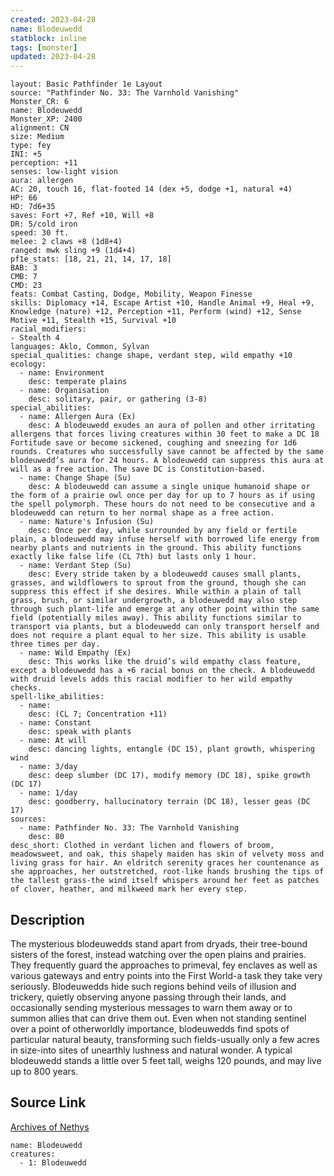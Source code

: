 ```yaml
---
created: 2023-04-28
name: Blodeuwedd
statblock: inline
tags: [monster]
updated: 2023-04-28
---
```

```statblock
layout: Basic Pathfinder 1e Layout
source: "Pathfinder No. 33: The Varnhold Vanishing"
Monster_CR: 6
name: Blodeuwedd
Monster_XP: 2400
alignment: CN
size: Medium
type: fey
INI: +5
perception: +11
senses: low-light vision
aura: allergen
AC: 20, touch 16, flat-footed 14 (dex +5, dodge +1, natural +4)
HP: 66
HD: 7d6+35
saves: Fort +7, Ref +10, Will +8
DR: 5/cold iron
speed: 30 ft.
melee: 2 claws +8 (1d8+4)
ranged: mwk sling +9 (1d4+4)
pf1e_stats: [18, 21, 21, 14, 17, 18]
BAB: 3
CMB: 7
CMD: 23
feats: Combat Casting, Dodge, Mobility, Weapon Finesse
skills: Diplomacy +14, Escape Artist +10, Handle Animal +9, Heal +9, Knowledge (nature) +12, Perception +11, Perform (wind) +12, Sense Motive +11, Stealth +15, Survival +10
racial_modifiers:
- Stealth 4
languages: Aklo, Common, Sylvan
special_qualities: change shape, verdant step, wild empathy +10
ecology:
  - name: Environment
    desc: temperate plains
  - name: Organisation
    desc: solitary, pair, or gathering (3-8)
special_abilities:
  - name: Allergen Aura (Ex)
    desc: A blodeuwedd exudes an aura of pollen and other irritating allergens that forces living creatures within 30 feet to make a DC 18 Fortitude save or become sickened, coughing and sneezing for 1d6 rounds. Creatures who successfully save cannot be affected by the same blodeuwedd’s aura for 24 hours. A blodeuwedd can suppress this aura at will as a free action. The save DC is Constitution-based.
  - name: Change Shape (Su)
    desc: A blodeuwedd can assume a single unique humanoid shape or the form of a prairie owl once per day for up to 7 hours as if using the spell polymorph. These hours do not need to be consecutive and a blodeuwedd can return to her normal shape as a free action.
  - name: Nature's Infusion (Su)
    desc: Once per day, while surrounded by any field or fertile plain, a blodeuwedd may infuse herself with borrowed life energy from nearby plants and nutrients in the ground. This ability functions exactly like false life (CL 7th) but lasts only 1 hour.
  - name: Verdant Step (Su)
    desc: Every stride taken by a blodeuwedd causes small plants, grasses, and wildflowers to sprout from the ground, though she can suppress this effect if she desires. While within a plain of tall grass, brush, or similar undergrowth, a blodeuwedd may also step through such plant-life and emerge at any other point within the same field (potentially miles away). This ability functions similar to transport via plants, but a blodeuwedd can only transport herself and does not require a plant equal to her size. This ability is usable three times per day.
  - name: Wild Empathy (Ex)
    desc: This works like the druid’s wild empathy class feature, except a blodeuwedd has a +6 racial bonus on the check. A blodeuwedd with druid levels adds this racial modifier to her wild empathy checks.
spell-like_abilities:
  - name:
    desc: (CL 7; Concentration +11)
  - name: Constant
    desc: speak with plants
  - name: At will
    desc: dancing lights, entangle (DC 15), plant growth, whispering wind
  - name: 3/day
    desc: deep slumber (DC 17), modify memory (DC 18), spike growth (DC 17)
  - name: 1/day
    desc: goodberry, hallucinatory terrain (DC 18), lesser geas (DC 17)
sources:
  - name: Pathfinder No. 33: The Varnhold Vanishing
    desc: 80
desc_short: Clothed in verdant lichen and flowers of broom, meadowsweet, and oak, this shapely maiden has skin of velvety moss and living grass for hair. An eldritch serenity graces her countenance as she approaches, her outstretched, root-like hands brushing the tips of the tallest grass-the wind itself whispers around her feet as patches of clover, heather, and milkweed mark her every step.
```
## Description
The mysterious blodeuwedds stand apart from dryads, their tree-bound sisters of the forest, instead watching over the open plains and prairies. They frequently guard the approaches to primeval, fey enclaves as well as various gateways and entry points into the First World-a task they take very seriously. Blodeuwedds hide such regions behind veils of illusion and trickery, quietly observing anyone passing through their lands, and occasionally sending mysterious messages to warn them away or to summon allies that can drive them out. Even when not standing sentinel over a point of otherworldly importance, blodeuwedds find spots of particular natural beauty, transforming such fields-usually only a few acres in size-into sites of unearthly lushness and natural wonder. A typical blodeuwedd stands a little over 5 feet tall, weighs 120 pounds, and may live up to 800 years.
## Source Link
[Archives of Nethys](https://aonprd.com/MonsterDisplay.aspx?ItemName=Blodeuwedd)
```encounter-table
name: Blodeuwedd
creatures:
  - 1: Blodeuwedd
```

